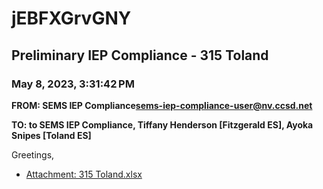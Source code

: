 # jEBFXGrvGNY
## Preliminary IEP Compliance - 315 Toland
### May 8, 2023, 3:31:42 PM
**FROM: SEMS IEP Compliance<sems-iep-compliance-user@nv.ccsd.net>**

**TO: to SEMS IEP Compliance, Tiffany Henderson [Fitzgerald ES], Ayoka Snipes [Toland ES]**


Greetings, 





* [Attachment: 315 Toland.xlsx](jEBFXGrvGNY-attachment-1.xlsx)
